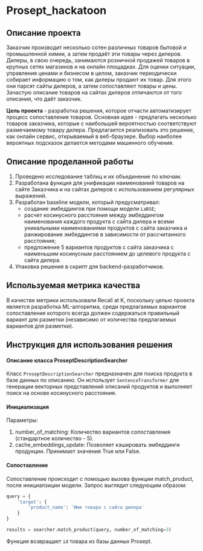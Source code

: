 # Prosept_hackatoon


## Описание проекта

Заказчик производит несколько сотен различных товаров бытовой и промышленной химии, а затем продаёт эти товары через дилеров. Дилеры, в свою очередь, занимаются розничной продажей товаров в крупных сетях магазинов и на онлайн площадках.
Для оценки ситуации,  управления ценами и  бизнесом в целом, заказчик периодически собирает информацию о том, как дилеры продают их товар. Для этого они парсят сайты дилеров, а затем сопоставляют товары и цены.
Зачастую описание товаров на сайтах дилеров отличаются от того описания, что даёт заказчик. 

**Цель проекта** - разработка решения, которое отчасти автоматизирует процесс сопоставления товаров. Основная идея - предлагать несколько товаров заказчика, которые с наибольшей вероятностью соответствуют размечаемому товару дилера. 
Предлагается реализовать это решение, как онлайн сервис, открываемый в веб-браузере. Выбор наиболее вероятных подсказок делается методами машинного обучения.

## Описание проделанной работы

1. Проведено исследование таблиц и их объединение по ключам.
2. Разработана функция для унификации наименований товаров на сайте Заказчика и на сайтах дилеров с использованием регулярных выражений.
3. Разработан baseline модели, который предусматривал:
   - создание эмбеддингов при помощи модели `LaBSE`;
   - расчет косинусного расстояния между эмбеддингом наименования каждого продукта с сайта дилера и всеми уникальными наименованиями продуктов с сайта заказчика и ранжирование эмбеддингов в зависимости от рассчитанного расстояния;
   - предложение 5 вариантов продуктов с сайта заказчика с наименьшим косинусным расстоянием до целевого продукта с сайта дилера.
4. Упаковка решения в скрипт для backend-разработчиков.

## Используемая метрика качества

В качестве метрики использовали Recall at K, поскольку целью проекта является разработка ML-алгоритма, среди предлагаемых вариантов сопоставления которого всегда должен содержаться правильный вариант для разметки (независимо от количества предлагаемых вариантов для разметки).

## Инструкция для использования решения

#### Описание класса ProseptDescriptionSearcher

Класс `ProseptDescriptionSearcher` предназначен для поиска продукта в базе данных по описанию. Он использует `SentenceTransformer` для генерации векторных представлений описаний продуктов и выполняет поиск на основе косинусного расстояния.

#### Инициализация

Параметры:

1. number_of_matching: Количество вариантов сопоставления (стандартное количество - 5).
2. cache_embeddings_update: Позволяет кэшировать эмбеддинги продукции. Принимает значения True или False.


#### Сопоставление

Сопоставление происходит с помощью вызова функции match_product, после инициалзиции модели.
Запрос выглядит следующим образом:

```python 
query = {
    'target': {
        'product_name': 'Имя товара с сайта дилера'
    }
}

results = searcher.match_product(query, number_of_matching=3)
```

Функция возвращает `id` товара из базы данных Prosept.

```